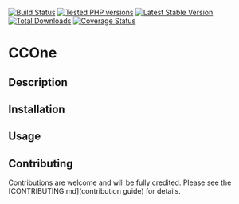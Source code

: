 [![Build Status](https://travis-ci.org/hollodotme/ccone.svg?branch=master)](https://travis-ci.org/hollodotme/ccone)
[![Tested PHP versions](https://php-eye.com/badge/hollodotme/ccone/tested.svg)](https://php-eye.com/package/hollodotme/ccone)
[![Latest Stable Version](https://poser.pugx.org/hollodotme/ccone/v/stable)](https://packagist.org/packages/hollodotme/ccone) 
[![Total Downloads](https://poser.pugx.org/hollodotme/ccone/downloads)](https://packagist.org/packages/hollodotme/ccone) 
[![Coverage Status](https://coveralls.io/repos/github/hollodotme/ccone/badge.svg?branch=master)](https://coveralls.io/github/hollodotme/ccone?branch=master)

# CCOne

## Description

## Installation

## Usage

## Contributing

Contributions are welcome and will be fully credited. Please see the [CONTRIBUTING.md](contribution guide) for details.


